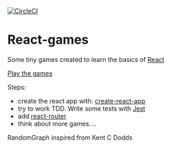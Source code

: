 [![CircleCI](https://circleci.com/gh/ReneCode/react-games.svg?style=svg)](https://circleci.com/gh/ReneCode/react-games)

# React-games

Some tiny games created to learn the basics of 
[React](https://reactjs.org/)

[Play the games ](https://react-games.netlify.com/)

Steps:
- create the react app with: [create-react-app](https://github.com/facebookincubator/create-react-app) 
- try to work TDD. Write some tests with [Jest](https://facebook.github.io/jest/)
- add [react-router](https://github.com/ReactTraining/react-router)
- think about more games....

RandomGraph inspired from Kent C Dodds